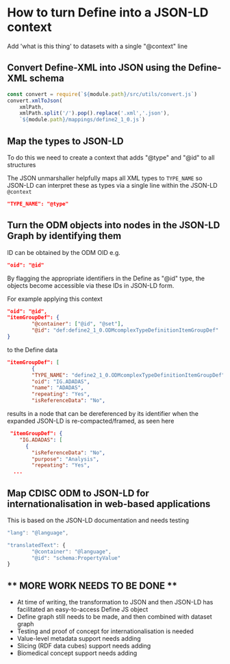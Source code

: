 # How to turn Define into a JSON-LD context
Add 'what is this thing' to datasets with a single "@context" line

## Convert Define-XML into JSON using the Define-XML schema

```js
const convert = require(`${module.path}/src/utils/convert.js`)
convert.xmlToJson(
    xmlPath,
    xmlPath.split('/').pop().replace('.xml','.json'), 
    `${module.path}/mappings/define2_1_0.js`)
```


## Map the types to JSON-LD
To do this we need to create a context that adds "@type" and "@id" to all structures

The JSON unmarshaller helpfully maps all XML types to `TYPE_NAME` so JSON-LD can interpret these as types via a single line within the JSON-LD `@context`

```json
"TYPE_NAME": "@type"
```

## Turn the ODM objects into nodes in the JSON-LD Graph by identifying them
ID can be obtained by the ODM OID e.g.

```json
"oid": "@id"
```

By flagging the appropriate identifiers in the Define as "@id" type, the objects become accessible via these IDs in JSON-LD form.

For example applying this context

```json
"oid": "@id",
"itemGroupDef": {
        "@container": ["@id", "@set"],
        "@id": "def:define2_1_0.ODMcomplexTypeDefinitionItemGroupDef"
}
```

to the Define data

```json
"itemGroupDef": [  
        {
        "TYPE_NAME": "define2_1_0.ODMcomplexTypeDefinitionItemGroupDef",
        "oid": "IG.ADADAS",
        "name": "ADADAS",
        "repeating": "Yes",
        "isReferenceData": "No",
```

results in a node that can be dereferenced by its identifier when the expanded JSON-LD is re-compacted/framed, as seen here

```json
 "itemGroupDef": {
    "IG.ADADAS": [
      {
        "isReferenceData": "No",
        "purpose": "Analysis",
        "repeating": "Yes",
  ...
```

## Map CDISC ODM to JSON-LD for internationalisation in web-based applications

This is based on the JSON-LD documentation and needs testing
```js
"lang": "@language",

"translatedText": {
        "@container": "@language",
        "@id": "schema:PropertyValue"
}
```

## ** MORE WORK NEEDS TO BE DONE ** 
* At time of writing, the transformation to JSON and then JSON-LD has facilitated an easy-to-access Define JS object
* Define graph still needs to be made, and then combined with dataset graph
* Testing and proof of concept for internationalisation is needed
* Value-level metadata support needs adding
* Slicing (RDF data cubes) support needs adding
* Biomedical concept support needs adding